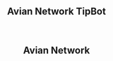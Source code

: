 <div style="text-align:center;margin: 0 auto"><h2>Avian Network TipBot</h2></div>
<div style="text-align:center;margin: 0 auto">&nbsp;</div>
<div style="text-align:center;margin: 0 auto"><h2>Avian Network</h2></div>
<div style="text-align:center;margin: 0 auto">&nbsp;</div>
<div style="text-align:center;margin: 0 auto"><img alt="" src="https://explorer-us.avn.network/images/raven_256x256x32.png"></div>

